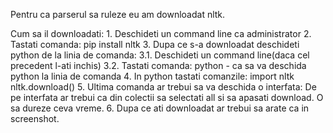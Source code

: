 Pentru ca parserul sa ruleze eu am downloadat nltk.

Cum sa il downloadati:
	1. Deschideti un command line ca administrator
	2. Tastati comanda:
		pip install nltk
	3. Dupa ce s-a downloadat deschideti python de la linia de comanda:
		3.1. Deschideti un command line(daca cel precedent l-ati inchis)
		3.2. Tastati comanda: 
				python
			 - ca sa va deschida python la linia de comanda
	4. In python tastati comanzile:
		import nltk
		nltk.download()
	5. Ultima comanda ar trebui sa va deschida o interfata:
		De pe interfata ar trebui ca din colectii sa selectati all si sa apasati download.
		O sa dureze ceva vreme.
	6. Dupa ce ati downloadat ar trebui sa arate ca in screenshot.